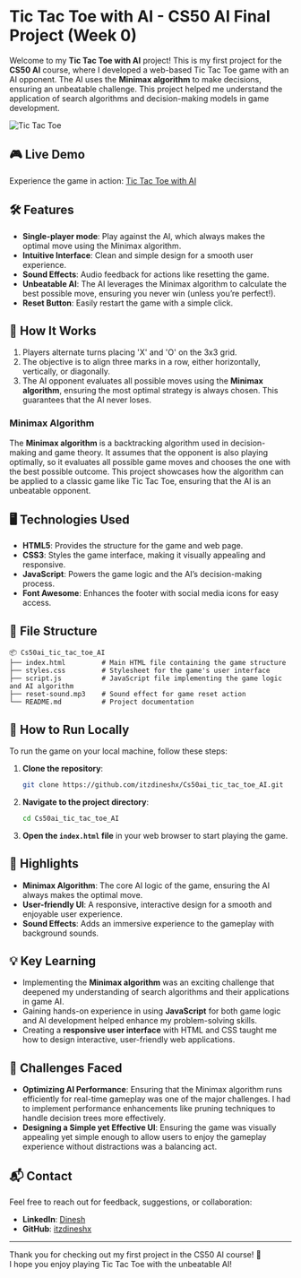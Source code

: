 # Tic Tac Toe with AI - CS50 AI Final Project (Week 0)

Welcome to my **Tic Tac Toe with AI** project! This is my first project for the **CS50 AI** course, where I developed a web-based Tic Tac Toe game with an AI opponent. The AI uses the **Minimax algorithm** to make decisions, ensuring an unbeatable challenge. This project helped me understand the application of search algorithms and decision-making models in game development.

![Tic Tac Toe](https://itzdineshx.github.io/Cs50ai_tic_tac_toe_AI/preview.png)

## 🎮 Live Demo
Experience the game in action: [Tic Tac Toe with AI](https://itzdineshx.github.io/Cs50ai_tic_tac_toe_AI/)

## 🛠️ Features
- **Single-player mode**: Play against the AI, which always makes the optimal move using the Minimax algorithm.
- **Intuitive Interface**: Clean and simple design for a smooth user experience.
- **Sound Effects**: Audio feedback for actions like resetting the game.
- **Unbeatable AI**: The AI leverages the Minimax algorithm to calculate the best possible move, ensuring you never win (unless you’re perfect!).
- **Reset Button**: Easily restart the game with a simple click.

## 🚀 How It Works
1. Players alternate turns placing 'X' and 'O' on the 3x3 grid.
2. The objective is to align three marks in a row, either horizontally, vertically, or diagonally.
3. The AI opponent evaluates all possible moves using the **Minimax algorithm**, ensuring the most optimal strategy is always chosen. This guarantees that the AI never loses.

### Minimax Algorithm
The **Minimax algorithm** is a backtracking algorithm used in decision-making and game theory. It assumes that the opponent is also playing optimally, so it evaluates all possible game moves and chooses the one with the best possible outcome. This project showcases how the algorithm can be applied to a classic game like Tic Tac Toe, ensuring that the AI is an unbeatable opponent.

## 🖥️ Technologies Used
- **HTML5**: Provides the structure for the game and web page.
- **CSS3**: Styles the game interface, making it visually appealing and responsive.
- **JavaScript**: Powers the game logic and the AI’s decision-making process.
- **Font Awesome**: Enhances the footer with social media icons for easy access.

## 📂 File Structure
```
📦 Cs50ai_tic_tac_toe_AI
├── index.html         # Main HTML file containing the game structure
├── styles.css         # Stylesheet for the game's user interface
├── script.js          # JavaScript file implementing the game logic and AI algorithm
├── reset-sound.mp3    # Sound effect for game reset action
└── README.md          # Project documentation
```

## 📜 How to Run Locally
To run the game on your local machine, follow these steps:

1. **Clone the repository**:
   ```bash
   git clone https://github.com/itzdineshx/Cs50ai_tic_tac_toe_AI.git
   ```
2. **Navigate to the project directory**:
   ```bash
   cd Cs50ai_tic_tac_toe_AI
   ```
3. **Open the `index.html` file** in your web browser to start playing the game.

## 🌟 Highlights
- **Minimax Algorithm**: The core AI logic of the game, ensuring the AI always makes the optimal move.
- **User-friendly UI**: A responsive, interactive design for a smooth and enjoyable user experience.
- **Sound Effects**: Adds an immersive experience to the gameplay with background sounds.

## 💡 Key Learning
- Implementing the **Minimax algorithm** was an exciting challenge that deepened my understanding of search algorithms and their applications in game AI.
- Gaining hands-on experience in using **JavaScript** for both game logic and AI development helped enhance my problem-solving skills.
- Creating a **responsive user interface** with HTML and CSS taught me how to design interactive, user-friendly web applications.

## 🏅 Challenges Faced
- **Optimizing AI Performance**: Ensuring that the Minimax algorithm runs efficiently for real-time gameplay was one of the major challenges. I had to implement performance enhancements like pruning techniques to handle decision trees more effectively.
- **Designing a Simple yet Effective UI**: Ensuring the game was visually appealing yet simple enough to allow users to enjoy the gameplay experience without distractions was a balancing act.

## 📬 Contact
Feel free to reach out for feedback, suggestions, or collaboration:
- **LinkedIn**: [Dinesh](https://www.linkedin.com/in/dinesh-x/)
- **GitHub**: [itzdineshx](https://github.com/itzdineshx)

---

Thank you for checking out my first project in the CS50 AI course! 🎉  
I hope you enjoy playing Tic Tac Toe with the unbeatable AI!
```
